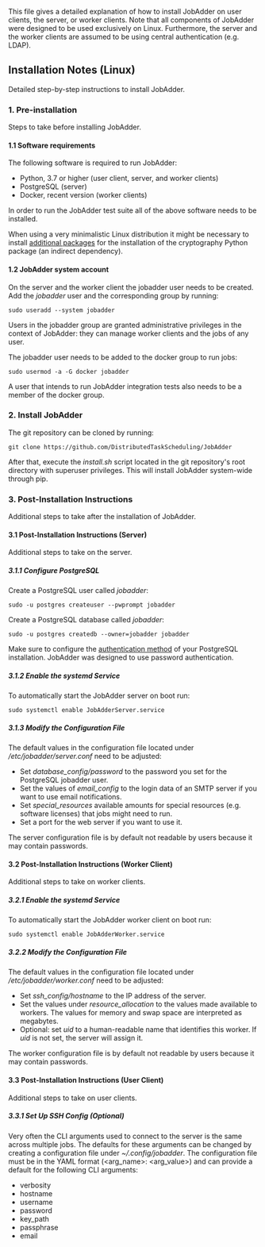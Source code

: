 This file gives a detailed explanation of how to install JobAdder on user clients, the server, or worker clients.
Note that all components of JobAdder were designed to be used exclusively on Linux.
Furthermore, the server and the worker clients are assumed to be using central authentication (e.g. LDAP).

## Installation Notes (Linux)
Detailed step-by-step instructions to install JobAdder.

### 1. Pre-installation
Steps to take before installing JobAdder.
#### 1.1 Software requirements
The following software is required to run JobAdder:

- Python, 3.7 or higher (user client, server, and worker clients)
- PostgreSQL (server)
- Docker, recent version (worker clients)

In order to run the JobAdder test suite all of the above software needs to be installed.

When using a very minimalistic Linux distribution it might be necessary to install [additional packages](https://cryptography.io/en/latest/installation/)
for the installation of the cryptography Python package (an indirect dependency). 
#### 1.2 JobAdder system account
On the server and the worker client the jobadder user needs to be created.
Add the *jobadder* user and the corresponding group by running:

    sudo useradd --system jobadder

Users in the jobadder group are granted administrative privileges in the context of JobAdder: 
they can manage worker clients and the jobs of any user.

The jobadder user needs to be added to the docker group to run jobs:

    sudo usermod -a -G docker jobadder

A user that intends to run JobAdder integration tests also needs to be a member of the docker group.
### 2. Install JobAdder
The git repository can be cloned by running:
    
    git clone https://github.com/DistributedTaskScheduling/JobAdder

After that, execute the *install.sh* script located in the git repository's root directory with superuser privileges.
This will install JobAdder system-wide through pip.

### 3. Post-Installation Instructions
Additional steps to take after the installation of JobAdder.
#### 3.1 Post-Installation Instructions (Server)
Additional steps to take on the server.
##### 3.1.1 Configure PostgreSQL
Create a PostgreSQL user called *jobadder*:

    sudo -u postgres createuser --pwprompt jobadder

Create a PostgreSQL database called *jobadder*:

    sudo -u postgres createdb --owner=jobadder jobadder

Make sure to configure the [authentication method](https://www.postgresql.org/docs/12/auth-methods.html) of your PostgreSQL installation.
JobAdder was designed to use password authentication.
##### 3.1.2 Enable the systemd Service
To automatically start the JobAdder server on boot run:

    sudo systemctl enable JobAdderServer.service

##### 3.1.3 Modify the Configuration File
The default values in the configuration file located under */etc/jobadder/server.conf* need to be adjusted:

- Set *database_config/password* to the password you set for the PostgreSQL jobadder user.
- Set the values of *email_config* to the login data of an SMTP server if you want to use email notifications.
- Set *special_resources* available amounts for special resources (e.g. software licenses) that jobs might need to run.
- Set a port for the web server if you want to use it.

The server configuration file is by default not readable by users because it may contain passwords.
#### 3.2 Post-Installation Instructions (Worker Client)
Additional steps to take on worker clients.
##### 3.2.1 Enable the systemd Service
To automatically start the JobAdder worker client on boot run:

    sudo systemctl enable JobAdderWorker.service

##### 3.2.2 Modify the Configuration File
The default values in the configuration file located under */etc/jobadder/worker.conf* need to be adjusted:

- Set *ssh_config/hostname* to the IP address of the server.
- Set the values under *resource_allocation* to the values made available to workers. The values for memory and swap space are interpreted as megabytes.
- Optional: set *uid* to a human-readable name that identifies this worker. If *uid* is not set, the server will assign it.

The worker configuration file is by default not readable by users because it may contain passwords.
#### 3.3 Post-Installation Instructions (User Client)
Additional steps to take on user clients.
##### 3.3.1 Set Up SSH Config (Optional)
Very often the CLI arguments used to connect to the server is the same across multiple jobs.
The defaults for these arguments can be changed by creating a configuration file under *~/.config/jobadder*.
The configuration file must be in the YAML format (<arg_name>: <arg_value>) and can provide a default for the following CLI arguments:

- verbosity
- hostname
- username
- password
- key_path
- passphrase
- email